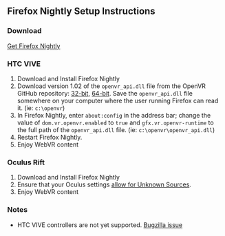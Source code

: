 ## Firefox Nightly Setup Instructions

### Download
[Get Firefox Nightly](https://nightly.mozilla.org/)


### HTC VIVE

1. Download and Install Firefox Nightly
2. Download version 1.02 of the `openvr_api.dll` file from the OpenVR GitHub repository: [32-bit](https://github.com/ValveSoftware/openvr/raw/master/bin/win32/openvr_api.dll), [64-bit](https://github.com/ValveSoftware/openvr/raw/master/bin/win64/openvr_api.dll).
Save the `openvr_api.dll` file somewhere on your computer where the user running Firefox can read it.  (ie: `c:\openvr`)
3. In Firefox Nightly, enter `about:config` in the address bar; change the value of `dom.vr.openvr.enabled` to `true` and `gfx.vr.openvr-runtime` to the full path of the `openvr_api.dll` file. (ie: `c:\openvr\openvr_api.dll`)
4. Restart Firefox Nightly.
5. Enjoy WebVR content


### Oculus Rift

1. Download and Install Firefox Nightly
2. Ensure that your Oculus settings [allow for Unknown Sources](https://blog.mozvr.com/oculus-home-rift-cv1-webvr/#enablingunknownsources).
3. Enjoy WebVR content

### Notes

* HTC VIVE controllers are not yet supported.   [Bugzilla issue](https://bugzilla.mozilla.org/show_bug.cgi?id=1299926)